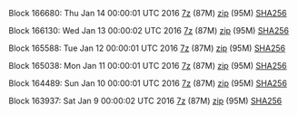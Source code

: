 Block 166680: Thu Jan 14 00:00:01 UTC 2016 [7z](https://transfer.sh/19XBPl/bootstrap.dat.20160114.7z) (87M) [zip](https://transfer.sh/16Hbsc/bootstrap.dat.20160114.zip) (95M) [SHA256](https://transfer.sh/ok3TQ/sha256.txt)

Block 166130: Wed Jan 13 00:00:02 UTC 2016 [7z](https://transfer.sh/CHvqu/bootstrap.dat.20160113.7z) (87M) [zip](https://transfer.sh/ry5ew/bootstrap.dat.20160113.zip) (95M) [SHA256](https://transfer.sh/16UHLY/sha256.txt)

Block 165588: Tue Jan 12 00:00:01 UTC 2016 [7z](https://transfer.sh/dTlI8/bootstrap.dat.20160112.7z) (87M) [zip](https://transfer.sh/14v3jx/bootstrap.dat.20160112.zip) (95M) [SHA256](https://transfer.sh/101a0Q/sha256.txt)

Block 165038: Mon Jan 11 00:00:01 UTC 2016 [7z](https://transfer.sh/1KAmB/bootstrap.dat.20160111.7z) (87M) [zip](https://transfer.sh/3f0rG/bootstrap.dat.20160111.zip) (95M) [SHA256](https://transfer.sh/rUc07/sha256.txt)

Block 164489: Sun Jan 10 00:00:01 UTC 2016 [7z](https://transfer.sh/mG9Ta/bootstrap.dat.20160110.7z) (87M) [zip](https://transfer.sh/SLlEG/bootstrap.dat.20160110.zip) (95M) [SHA256](https://transfer.sh/v42un/sha256.txt)

Block 163937: Sat Jan  9 00:00:02 UTC 2016 [7z](https://transfer.sh/iUMvL/bootstrap.dat.20160109.7z) (87M) [zip](https://transfer.sh/12BKbO/bootstrap.dat.20160109.zip) (95M) [SHA256](https://transfer.sh/V8BAh/sha256.txt)
